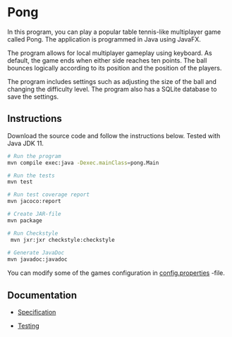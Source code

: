 # Pong

In this program, you can play a popular table tennis-like multiplayer game called Pong. The application is programmed in Java using JavaFX.

The program allows for local multiplayer gameplay using keyboard. As default, the game ends when either side reaches ten points. The ball bounces logically according to its position and the position of the players. 

The program includes settings such as adjusting the size of the ball and changing the difficulty level. The program also has a SQLite database to save the settings.

## Instructions

Download the source code and follow the instructions below. Tested with Java JDK 11.

```bash
# Run the program
mvn compile exec:java -Dexec.mainClass=pong.Main

# Run the tests
mvn test

# Run test coverage report 
mvn jacoco:report

# Create JAR-file
mvn package

# Run Checkstyle
 mvn jxr:jxr checkstyle:checkstyle
 
# Generate JavaDoc
mvn javadoc:javadoc
```

You can modify some of the games configuration in [config.properties](https://github.com/isakpulkki/Pong/blob/main/src/main/resources/config.properties) -file.

## Documentation

* [Specification](https://github.com/isakpulkki/Pong/blob/main/docs/specification.md)

* [Testing](https://github.com/isakpulkki/Pong/blob/main/docs/testing.md)


